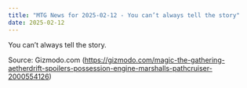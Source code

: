 ```yaml
---
title: "MTG News for 2025-02-12 - You can’t always tell the story"
date: 2025-02-12
---
```


You can’t always tell the story.

Source: Gizmodo.com (https://gizmodo.com/magic-the-gathering-aetherdrift-spoilers-possession-engine-marshalls-pathcruiser-2000554126)
